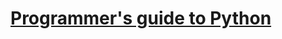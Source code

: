 # [Programmer's guide to Python](https://github.com/Anku5hk/Programmers_guide_to_Python/blob/main/main.md)
